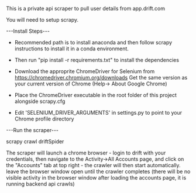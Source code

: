 This is a private api scraper to pull user details from app.drift.com

You will need to setup scrapy.

---Install Steps---
* Recommended path is to install anaconda and then follow scrapy instructions to install it in a conda environment.

* Then run "pip install -r requirements.txt" to install the dependencies

* Download the approprite ChromeDriver for Selenium from https://chromedriver.chromium.org/downloads
Get the same version as your current version of Chrome (Help-> About Google Chrome)

* Place the ChromeDriver executable in the root folder of this project alongside scrapy.cfg

* Edit 'SELENIUM_DRIVER_ARGUMENTS' in settings.py to point to your Chrome profile directory

---Run the scraper---

scrapy crawl driftSpider

The scraper will launch a chrome browser - login to drift with your credentials, then navigate to the Activity->All Accounts page, and click on the "Accounts" tab at top right - the crawler will then start automatically.  leave the browser window open until the crawler completes (there will be no visible activity in the browser window after loading the accounts page, it is running backend api crawls) 
